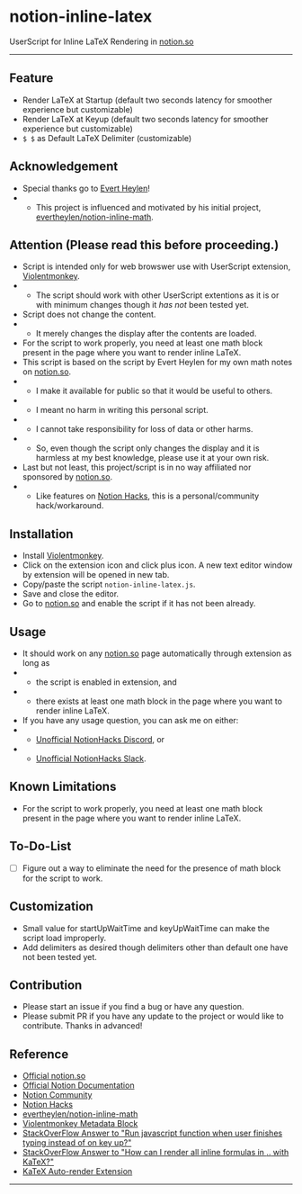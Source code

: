 # notion-inline-latex
UserScript for Inline LaTeX Rendering in [notion.so](notion.so)

---

## Feature
- Render LaTeX at Startup (default two seconds latency for smoother experience but customizable)
- Render LaTeX at Keyup (default two seconds latency for smoother experience but customizable)
- `$ $` as Default LaTeX Delimiter (customizable)

## Acknowledgement
- Special thanks go to [Evert Heylen](https://github.com/evertheylen)!
- - This project is influenced and motivated by his initial project, [evertheylen/notion-inline-math](https://github.com/evertheylen/notion-inline-math).

## Attention (Please read this before proceeding.)
- Script is intended only for web browswer use with UserScript extension, [Violentmonkey](https://violentmonkey.github.io/).
- - The script should work with other UserScript extentions as it is or with minimum changes though it *has not* been tested yet.
- Script does not change the content.
- - It merely changes the display after the contents are loaded.
- For the script to work properly, you need at least one math block present in the page where you want to render inline LaTeX.
- This script is based on the script by Evert Heylen for my own math notes on [notion.so](notion.so).
- - I make it available for public so that it would be useful to others.
- - I meant no harm in writing this personal script.
- - I cannot take responsibility for loss of data or other harms.
- - So, even though the script only changes the display and it is harmless at my best knowledge, please use it at your own risk.
- Last but not least, this project/script is in no way affiliated nor sponsored by [notion.so](notion.so).
- - Like features on [Notion Hacks](https://www.notion.so/Notion-Hacks-27b92f71afcd4ae2ac9a4d14fef0ce47), this is a personal/community hack/workaround.

## Installation
- Install [Violentmonkey](https://violentmonkey.github.io/).
- Click on the extension icon and click plus icon. A new text editor window by extension will be opened in new tab.
- Copy/paste the script `notion-inline-latex.js`.
- Save and close the editor.
- Go to [notion.so](notion.so) and enable the script if it has not been already.

## Usage
- It should work on any [notion.so](notion.so) page automatically through extension as long as 
- - the script is enabled in extension, and 
- - there exists at least one math block in the page where you want to render inline LaTeX.
- If you have any usage question, you can ask me on either:
- - [Unofficial NotionHacks Discord](https://discordapp.com/invite/2RrqtF9), or
- - [Unofficial NotionHacks Slack](https://notionhacks.slack.com/join/shared_invite/enQtNDk4MTM3NzQ5NjE4LWVjYzg3ODhhYWIzY2I4NTE5ZDJjNmU2OTNlNDFmYzQwZTQ3YzdlMmZiMmZkOTNlYmJhNDUzMmIyZjFmZTEzZTg).

## Known Limitations
- For the script to work properly, you need at least one math block present in the page where you want to render inline LaTeX.

## To-Do-List
- [ ] Figure out a way to eliminate the need for the presence of math block for the script to work.

## Customization
- Small value for startUpWaitTime and keyUpWaitTime can make the script load improperly.
- Add delimiters as desired though delimiters other than default one have not been tested yet.

## Contribution
- Please start an issue if you find a bug or have any question.
- Please submit PR if you have any update to the project or would like to contribute. Thanks in advanced!

## Reference
- [Official notion.so](notion.so)
- [Official Notion Documentation](https://www.notion.so/Notion-Official-83715d7703ee4b8699b5e659a4712dd8)
- [Notion Community](https://www.notion.so/Notion-Community-04f306fbf59a413fae15f42e2a1ab029)
- [Notion Hacks](https://www.notion.so/Notion-Hacks-27b92f71afcd4ae2ac9a4d14fef0ce47)
- [evertheylen/notion-inline-math](https://github.com/evertheylen/notion-inline-math)
- [Violentmonkey Metadata Block](https://violentmonkey.github.io/api/metadata-block/)
- [StackOverFlow Answer to "Run javascript function when user finishes typing instead of on key up?"](https://stackoverflow.com/a/4220182)
- [StackOverFlow Answer to "How can I render all inline formulas in $..$ with KaTeX?"](https://stackoverflow.com/a/45301641)
- [KaTeX Auto-render Extension](https://katex.org/docs/autorender.html)

---
